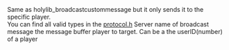 <function name="SendCustomMessage" parent="HolyLib" type="libraryfunc">
	<description>
		Same as <page>holylib_broadcastcustommessage</page> but it only sends it to the specific player.<br>
		You can find all valid types in the <a href="https://github.com/RaphaelIT7/gmod-holylib/blob/main/source/sourcesdk/protocol.h#L86-L145">protocol.h</a>
	</description>
	<realm>Server</realm>
	<args>
		<arg name="type" type="number"></arg>
		<arg name="name" type="string">name of broadcast message</arg>
		<arg name="buffer" type="bf_write">the message buffer</arg>
		<arg name="ply" type="Player">player to target. Can be a the userID(number) of a player</arg>
	</args>
</function>
